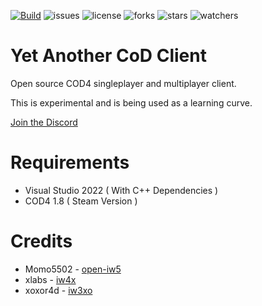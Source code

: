 [![Build](https://github.com/lierrmm/yacc/workflows/Build/badge.svg)](https://github.com/lierrmm/yacc/actions)
![issues](https://img.shields.io/github/issues/lierrmm/yacc.svg)
![license](https://img.shields.io/github/license/lierrmm/yacc.svg)
![forks](https://img.shields.io/github/forks/lierrmm/yacc.svg)
![stars](https://img.shields.io/github/stars/lierrmm/yacc.svg)
![watchers](https://img.shields.io/github/watchers/lierrmm/yacc.svg)

# Yet Another CoD Client

Open source COD4 singleplayer and multiplayer client.

This is experimental and is being used as a learning curve.

[Join the Discord](https://discord.com/invite/bM5dpaWb9K)

# Requirements

- Visual Studio 2022 ( With C++ Dependencies )
- COD4 1.8 ( Steam Version )

# Credits

- Momo5502 - [open-iw5](https://github.com/momo5502/open-iw5)
- xlabs - [iw4x](https://github.com/XLabsProject/iw4x-client)
- xoxor4d - [iw3xo](https://github.com/xoxor4d/iw3xo-dev)
